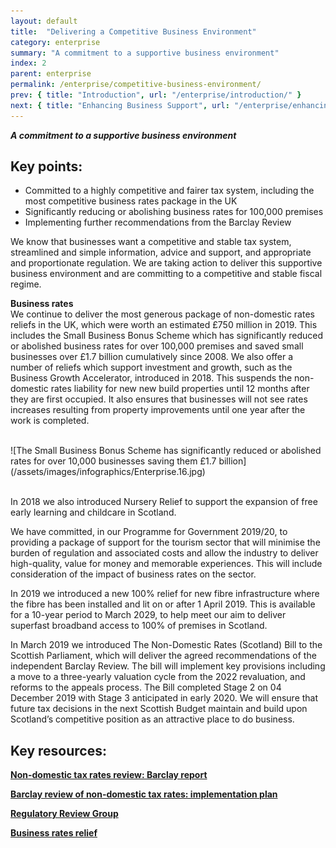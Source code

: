```yaml
---
layout: default
title:  "Delivering a Competitive Business Environment"
category: enterprise
summary: "A commitment to a supportive business environment"
index: 2
parent: enterprise
permalink: /enterprise/competitive-business-environment/
prev: { title: "Introduction", url: "/enterprise/introduction/" }
next: { title: "Enhancing Business Support", url: "/enterprise/enhancing-business-support/" }
---
```

***A commitment to a supportive business environment***

## Key points:

- Committed to a highly competitive and fairer tax system, including the most competitive business rates package in the UK
- Significantly reducing or abolishing business rates for 100,000 premises
- Implementing further recommendations from the Barclay Review

We know that businesses want a competitive and stable tax system, streamlined and simple information, advice and support, and appropriate and proportionate regulation.  We are taking action to deliver this supportive business environment and are committing to a competitive and stable fiscal regime.  

**Business rates**  
We continue to deliver the most generous package of non-domestic rates reliefs in the UK, which were worth an estimated £750 million in 2019. This includes the Small Business Bonus Scheme which has significantly reduced or abolished business rates for over 100,000 premises and saved small businesses over £1.7 billion cumulatively since 2008. We also offer a number of reliefs which support investment and growth, such as the Business Growth Accelerator, introduced in 2018. This suspends the non-domestic rates liability for new new build properties until 12 months after they are first occupied. It also ensures that businesses will not see rates increases resulting from property improvements until one year after the work is completed. 

<br>
![The Small Business Bonus Scheme has significantly reduced or abolished rates for over 10,000 businesses saving them £1.7 billion](/assets/images/infographics/Enterprise.16.jpg)
<br><br>

In 2018 we also introduced Nursery Relief to support the expansion of free early learning and childcare in Scotland.  

We have committed, in our Programme for Government 2019/20, to providing a package of support for the tourism sector that will minimise the burden of regulation and associated costs and allow the industry to deliver high-quality, value for money and memorable experiences.   This will include consideration of the impact of business rates on the sector.  

In 2019 we introduced a new 100% relief for new fibre infrastructure where the fibre has been installed and lit on or after 1 April 2019. This is available for a 10-year period to March 2029, to help meet our aim to deliver superfast broadband access to 100% of premises in Scotland.  

In March 2019 we introduced The Non-Domestic Rates (Scotland) Bill to the Scottish Parliament, which will deliver the agreed recommendations of the independent Barclay Review. The bill will implement key provisions including a move to a three-yearly valuation cycle from the 2022 revaluation, and reforms to the appeals process.  The Bill completed Stage 2 on 04 December 2019 with Stage 3 anticipated in early 2020.  We will ensure that future tax decisions in the next Scottish Budget maintain and build upon Scotland’s competitive position as an attractive place to do business.  

## Key resources:

**[Non-domestic tax rates review: Barclay report](https://www.gov.scot/publications/report-barclay-review-non-domestic-rates/)**

**[Barclay review of non-domestic tax rates: implementation plan](http://www.gov.scot/Topics/Government/local-government/17999/11199/BarclayImplementationPlan)**

**[Regulatory Review Group](https://www.gov.scot/groups/regulatory-review-group/)**

**[Business rates relief](https://www.mygov.scot/business-rates-relief/overview/)**  
